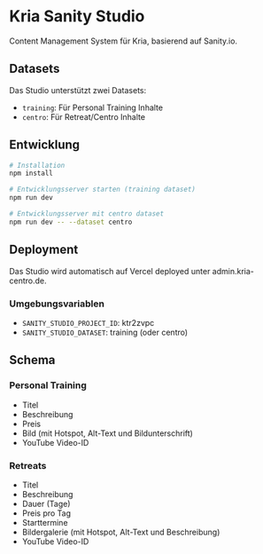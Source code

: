 # Kria Sanity Studio

Content Management System für Kria, basierend auf Sanity.io.

## Datasets

Das Studio unterstützt zwei Datasets:
- `training`: Für Personal Training Inhalte
- `centro`: Für Retreat/Centro Inhalte

## Entwicklung

```bash
# Installation
npm install

# Entwicklungsserver starten (training dataset)
npm run dev

# Entwicklungsserver mit centro dataset
npm run dev -- --dataset centro
```

## Deployment

Das Studio wird automatisch auf Vercel deployed unter admin.kria-centro.de.

### Umgebungsvariablen

- `SANITY_STUDIO_PROJECT_ID`: ktr2zvpc
- `SANITY_STUDIO_DATASET`: training (oder centro)

## Schema

### Personal Training
- Titel
- Beschreibung
- Preis
- Bild (mit Hotspot, Alt-Text und Bildunterschrift)
- YouTube Video-ID

### Retreats
- Titel
- Beschreibung
- Dauer (Tage)
- Preis pro Tag
- Starttermine
- Bildergalerie (mit Hotspot, Alt-Text und Beschreibung)
- YouTube Video-ID 